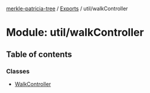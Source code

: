 [merkle-patricia-tree](../README.md) / [Exports](../modules.md) / util/walkController

# Module: util/walkController

## Table of contents

### Classes

- [WalkController](../classes/util_walkController.WalkController.md)
